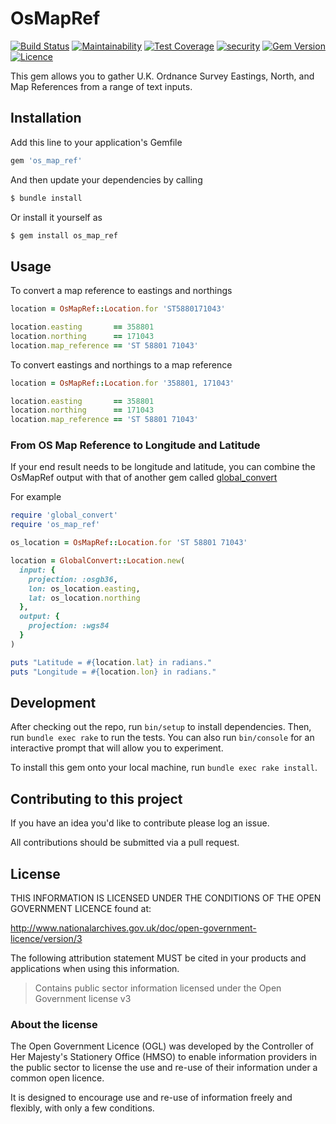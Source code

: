 # OsMapRef

[![Build Status](https://travis-ci.org/DEFRA/os-map-ref.svg?branch=master)](https://travis-ci.org/DEFRA/os-map-ref)
[![Maintainability](https://api.codeclimate.com/v1/badges/17df026b62cc3912f842/maintainability)](https://codeclimate.com/github/DEFRA/os-map-ref/maintainability)
[![Test Coverage](https://api.codeclimate.com/v1/badges/17df026b62cc3912f842/test_coverage)](https://codeclimate.com/github/DEFRA/os-map-ref/test_coverage)
[![security](https://hakiri.io/github/DEFRA/os-map-ref/master.svg)](https://hakiri.io/github/DEFRA/os-map-ref/master)
[![Gem Version](https://badge.fury.io/rb/os_map_ref.svg)](https://badge.fury.io/rb/os_map_ref)
[![Licence](https://img.shields.io/badge/Licence-OGLv3-blue.svg)](http://www.nationalarchives.gov.uk/doc/open-government-licence/version/3)

This gem allows you to gather U.K. Ordnance Survey Eastings, North, and Map
References from a range of text inputs.

## Installation

Add this line to your application's Gemfile

```ruby
gem 'os_map_ref'
```

And then update your dependencies by calling

```bash
$ bundle install
```

Or install it yourself as

```bash
$ gem install os_map_ref
```

## Usage

To convert a map reference to eastings and northings

```ruby
location = OsMapRef::Location.for 'ST5880171043'

location.easting       == 358801
location.northing      == 171043
location.map_reference == 'ST 58801 71043'
```

To convert eastings and northings to a map reference

```ruby
location = OsMapRef::Location.for '358801, 171043'

location.easting       == 358801
location.northing      == 171043
location.map_reference == 'ST 58801 71043'
```

### From OS Map Reference to Longitude and Latitude

If your end result needs to be longitude and latitude, you can combine the
OsMapRef output with that of another gem called
[global_convert](https://github.com/reggieb/global_convert)

For example

```ruby
require 'global_convert'
require 'os_map_ref'

os_location = OsMapRef::Location.for 'ST 58801 71043'

location = GlobalConvert::Location.new(
  input: {
    projection: :osgb36,
    lon: os_location.easting,
    lat: os_location.northing
  },
  output: {
    projection: :wgs84
  }
)

puts "Latitude = #{location.lat} in radians."
puts "Longitude = #{location.lon} in radians."
```

## Development

After checking out the repo, run `bin/setup` to install dependencies. Then, run `bundle exec rake` to run the tests. You can also run `bin/console` for an interactive prompt that will allow you to experiment.

To install this gem onto your local machine, run `bundle exec rake install`.

## Contributing to this project

If you have an idea you'd like to contribute please log an issue.

All contributions should be submitted via a pull request.

## License

THIS INFORMATION IS LICENSED UNDER THE CONDITIONS OF THE OPEN GOVERNMENT LICENCE found at:

http://www.nationalarchives.gov.uk/doc/open-government-licence/version/3

The following attribution statement MUST be cited in your products and applications when using this information.

> Contains public sector information licensed under the Open Government license v3

### About the license

The Open Government Licence (OGL) was developed by the Controller of Her Majesty's Stationery Office (HMSO) to enable information providers in the public sector to license the use and re-use of their information under a common open licence.

It is designed to encourage use and re-use of information freely and flexibly, with only a few conditions.

